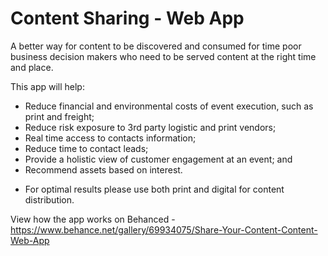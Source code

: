 # Content Sharing - Web App

A better way for content to be discovered and consumed for time poor business decision makers who need to be served content at the right time and place.

This app will help:
- Reduce financial and environmental costs of event execution, such as print and freight;
- Reduce risk exposure to 3rd party logistic and print vendors;
- Real time access to contacts information;
- Reduce time to contact leads;
- Provide a holistic view of customer engagement at an event; and
- Recommend assets based on interest. 

* For optimal results please use both print and digital for content distribution. 

View how the app works on Behanced - https://www.behance.net/gallery/69934075/Share-Your-Content-Content-Web-App


